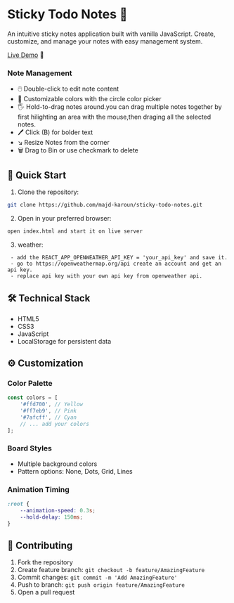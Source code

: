 #  Sticky Todo Notes 📝

An intuitive sticky notes application built with vanilla JavaScript. Create, customize, and manage your notes with easy management system.

[Live Demo](https://sticky-todo-notes.netlify.app) 🚀



### Note Management
- 🖱️ Double-click to edit note content
- 🎨 Customizable colors with the circle color picker
- 🖐️ Hold-to-drag notes around.you can drag multiple notes together by first hilighting an area with the mouse,then draging all the selected notes.
- 🖊️ Click (B) for bolder text 
- ↘️ Resize Notes from the corner
- 🗑️ Drag to Bin or use checkmark to delete



## 🚀 Quick Start

1. Clone the repository:
```bash
git clone https://github.com/majd-karoun/sticky-todo-notes.git
```

2. Open in your preferred browser:
```bash
open index.html and start it on live server
```

3. weather:
```create a new .env file in root folder.
 - add the REACT_APP_OPENWEATHER_API_KEY = 'your_api_key' and save it.
 - go to https://openweathermap.org/api create an account and get an api key.
 - replace api key with your own api key from openweather api. 

```

## 🛠️ Technical Stack

- HTML5
- CSS3
- JavaScript
- LocalStorage for persistent data


## ⚙️ Customization

### Color Palette
```javascript
const colors = [
    '#ffd700', // Yellow
    '#ff7eb9', // Pink
    '#7afcff', // Cyan
    // ... add your colors
];
```

### Board Styles
- Multiple background colors
- Pattern options: None, Dots, Grid, Lines

### Animation Timing
```css
:root {
    --animation-speed: 0.3s;
    --hold-delay: 150ms;
}
```


## 🤝 Contributing

1. Fork the repository
2. Create feature branch: `git checkout -b feature/AmazingFeature`
3. Commit changes: `git commit -m 'Add AmazingFeature'`
4. Push to branch: `git push origin feature/AmazingFeature`
5. Open a pull request

